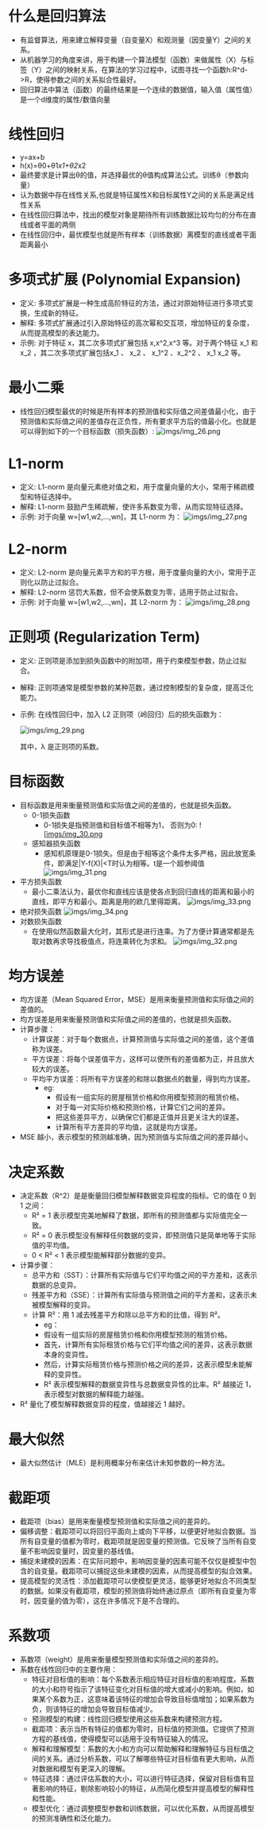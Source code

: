# 什么是回归算法
- 有监督算法，用来建立解释变量（自变量X）和观测量（因变量Y）之间的关系。
- 从机器学习的角度来讲，用于构建一个算法模型（函数）来做属性（X）与标签（Y）之间的映射关系，在算法的学习过程中，试图寻找一个函数h:R^d->R，使得参数之间的关系拟合性最好。
- 回归算法中算法（函数）的最终结果是一个连续的数据值，输入值（属性值）是一个d维度的属性/数值向量

# 线性回归
- y=ax+b
- h(x)=θ0+θ1*x1+θ2*x2
- 最终要求是计算出θ的值，并选择最优的θ值构成算法公式。训练θ（参数向量）
- 认为数据中存在线性关系,也就是特征属性X和目标属性Y之间的关系是满足线性关系
- 在线性回归算法中，找出的模型对象是期待所有训练数据比较均匀的分布在直线或者平面的两侧
- 在线性回归中，最优模型也就是所有样本（训练数据）离模型的直线或者平面距离最小

# 多项式扩展 (Polynomial Expansion)
- 定义: 多项式扩展是一种生成高阶特征的方法，通过对原始特征进行多项式变换，生成新的特征。
- 解释: 多项式扩展通过引入原始特征的高次幂和交互项，增加特征的复杂度，从而提高模型的表达能力。
- 示例: 对于特征 x，其二次多项式扩展包括 x,x^2,x^3  等。对于两个特征 x_1 和 x_2 ​，其二次多项式扩展包括x_1 、 x_2  、​ x_1^2  、x_2^2 、 x_1  x_2 等。

# 最小二乘
- 线性回归模型最优的时候是所有样本的预测值和实际值之间差值最小化，由于预测值和实际值之间的差值存在正负性，所有要求平方后的值最小化。也就是可以得到如下的一个目标函数（损失函数）:
   ![imgs/img_26.png](image/img_26.png)

# L1-norm
- 定义: L1-norm 是向量元素绝对值之和，用于度量向量的大小，常用于稀疏模型和特征选择中。
- 解释: L1-norm 鼓励产生稀疏解，使许多系数变为零，从而实现特征选择。
- 示例: 对于向量 w=[w1,w2,…,wn]，其 L1-norm 为：
  ![imgs/img_27.png](image/img_27.png)

# L2-norm
- 定义: L2-norm 是向量元素平方和的平方根，用于度量向量的大小，常用于正则化以防止过拟合。
- 解释: L2-norm 惩罚大系数，但不会使系数变为零，适用于防止过拟合。
- 示例: 对于向量 w=[w1,w2,…,wn]，其 L2-norm 为：
  ![imgs/img_28.png](image/img_28.png)

# 正则项 (Regularization Term)
- 定义: 正则项是添加到损失函数中的附加项，用于约束模型参数，防止过拟合。
- 解释: 正则项通常是模型参数的某种范数，通过控制模型的复杂度，提高泛化能力。
- 示例: 在线性回归中，加入 L2 正则项（岭回归）后的损失函数为：

  ![imgs/img_29.png](image/img_29.png)

  其中，λ 是正则项的系数。
# 目标函数
- 目标函数是用来衡量预测值和实际值之间的差值的，也就是损失函数。
  - 0-1损失函数
    - 0-1损失是指预测值和目标值不相等为1， 否则为0:
    ![[imgs/img_30.png](image/img_30.png)
  - 感知器损失函数
    - 感知机原理是0-1损失。但是由于相等这个条件太多严格，因此放宽条件，即满足|Y-f(X)|<T时认为相等。t是一个超参阈值
    ![imgs/img_31.png](image/img_31.png)
 - 平方损失函数
   - 最小二乘法认为，最优你和直线应该是使各点到回归直线的距离和最小的直线，即平方和最小。距离是用的欧几里得距离。
    ![imgs/img_33.png](image/img_33.png)
 - 绝对损失函数
   ![imgs/img_34.png](image/img_34.png)
 - 对数损失函数
   - 在使用似然函数最大化时，其形式是进行连乘。为了方便计算通常都是先取对数再求导找极值点，将连乘转化为求和。
    ![imgs/img_32.png](image/img_32.png)

# 均方误差
- 均方误差（Mean Squared Error，MSE）是用来衡量预测值和实际值之间的差值的。
- 均方误差是用来衡量预测值和实际值之间的差值的，也就是损失函数。
- 计算步骤：
  - 计算误差：对于每个数据点，计算预测值与实际值之间的差值，这个差值称为误差。
  - 平方误差：将每个误差值平方，这样可以使所有的差值都为正，并且放大较大的误差。
  - 平均平方误差：将所有平方误差的和除以数据点的数量，得到均方误差。
    - eg:
      - 假设有一组实际的房屋租赁价格和你用模型预测的租赁价格。
      - 对于每一对实际价格和预测价格，计算它们之间的差异。
      - 把这些差异平方，以确保它们都是正值并且更关注大的误差。
      - 计算所有平方差异的平均值，这就是均方误差。
- MSE 越小，表示模型的预测越准确，因为预测值与实际值之间的差异越小。

# 决定系数
- 决定系数（R^2）是是衡量回归模型解释数据变异程度的指标。它的值在 0 到 1 之间：
  - R² = 1 表示模型完美地解释了数据，即所有的预测值都与实际值完全一致。
  - R² = 0 表示模型没有解释任何数据的变异，即预测值只是简单地等于实际值的平均值。
  - 0 < R² < 1 表示模型能解释部分数据的变异。
- 计算步骤：
  - 总平方和（SST）：计算所有实际值与它们平均值之间的平方差和，这表示数据的总变异。
  - 残差平方和（SSE）：计算所有实际值与预测值之间的平方差和，这表示未被模型解释的变异。
  - 计算 R²：用 1 减去残差平方和除以总平方和的比值，得到 R²。
    - eg：
    - 假设有一组实际的房屋租赁价格和你用模型预测的租赁价格。
    - 首先，计算所有实际租赁价格与它们平均值之间的差异，这表示数据本身的变异性。
    - 然后，计算实际租赁价格与预测价格之间的差异，这表示模型未能解释的变异性。
    - R² 表示模型解释的数据变异性与总数据变异性的比率。R² 越接近 1，表示模型对数据的解释能力越强。
- R² 量化了模型解释数据变异的程度，值越接近 1 越好。

# 最大似然
- 最大似然估计（MLE）是利用概率分布来估计未知参数的一种方法。

# 截距项
 - 截距项（bias）是用来衡量模型预测值和实际值之间的差异的。
 - 偏移调整：截距项可以将回归平面向上或向下平移，以便更好地拟合数据。当所有自变量的值都为零时，截距项就是因变量的预测值。它反映了当所有自变量不影响因变量时，因变量的基线值。
 - 捕捉未建模的因素：在实际问题中，影响因变量的因素可能不仅仅是模型中包含的自变量。截距项可以捕捉这些未建模的因素，从而提高模型的拟合效果。
 - 提高模型的灵活性：添加截距项可以使模型更灵活，能够更好地拟合不同类型的数据。如果没有截距项，模型的预测值将始终通过原点（即所有自变量为零时，因变量的值为零），这在许多情况下是不合理的。

# 系数项
- 系数项（weight）是用来衡量模型预测值和实际值之间的差异的。
- 系数在线性回归中的主要作用：
  - 特征对目标值的影响：每个系数表示相应特征对目标值的影响程度。系数的大小和符号指示了该特征变化对目标值的增大或减小的影响。例如，如果某个系数为正，这意味着该特征的增加会导致目标值增加；如果系数为负，则该特征的增加会导致目标值减少。
  - 预测模型的构建：线性回归模型使用这些系数来构建预测方程。
  - 截距项：表示当所有特征的值都为零时，目标值的预测值。它提供了预测方程的基线值，使得模型可以适用于没有特征输入的情况。
  - 解释和理解模型：系数的大小和方向可以帮助解释和理解特征与目标值之间的关系。通过分析系数，可以了解哪些特征对目标值有更大影响，从而对数据和模型有更深入的理解。
  - 特征选择：通过评估系数的大小，可以进行特征选择，保留对目标值有显著影响的特征，剔除影响较小的特征，从而简化模型并提高模型的解释性和性能。
  - 模型优化：通过调整模型参数和训练数据，可以优化系数，从而提高模型的预测准确性和泛化能力。
